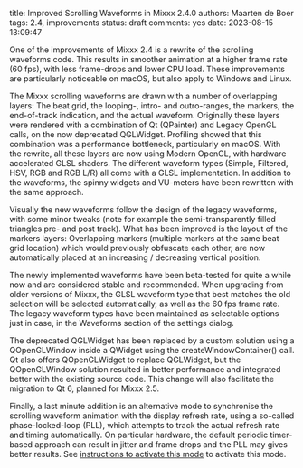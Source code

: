 title: Improved Scrolling Waveforms in Mixxx 2.4.0
authors: Maarten de Boer
tags: 2.4, improvements
status: draft
comments: yes
date: 2023-08-15 13:09:47

One of the improvements of Mixxx 2.4 is a rewrite of the scrolling waveforms code. This results in smoother animation at a higher frame rate (60 fps), with less frame-drops and lower CPU load. These improvements are particularly noticeable on macOS, but also apply to Windows and Linux.

The Mixxx scrolling waveforms are drawn with a number of overlapping layers: The beat grid, the looping-, intro- and outro-ranges, the markers, the end-of-track indication, and the actual waveform. Originally these layers were rendered with a combination of Qt (QPainter) and Legacy OpenGL calls, on the now deprecated QGLWidget. Profiling showed that this combination was a performance bottleneck, particularly on macOS. With the rewrite, all these layers are now using Modern OpenGL, with hardware accelerated GLSL shaders. The different waveform types (Simple, Filtered, HSV, RGB and RGB L/R) all come with a GLSL implementation. In addition to the waveforms, the spinny widgets and VU-meters have been rewritten with the same approach.

Visually the new waveforms follow the design of the legacy waveforms, with some minor tweaks (note for example the semi-transparently filled triangles pre- and post track). What has been improved is the layout of the markers layers: Overlapping markers (multiple markers at the same beat grid location) which would previously obfuscate each other, are now automatically placed at an increasing / decreasing vertical position.

The newly implemented waveforms have been beta-tested for quite a while now and are considered stable and recommended. When upgrading from older versions of Mixxx, the GLSL waveform type that best matches the old selection will be selected automatically, as well as the 60 fps frame rate. The legacy waveform types have been maintained as selectable options just in case, in the Waveforms section of the settings dialog.

The deprecated QGLWidget has been replaced by a custom solution using a QOpenGLWindow inside a QWidget using the createWindowContainer() call. Qt also offers QOpenGLWidget to replace QGLWidget, but the QOpenGLWindow solution resulted in better performance and integrated better with the existing source code. This change will also facilitate the migration to Qt 6, planned for Mixxx 2.5.

Finally, a last minute addition is an alternative mode to synchronise the scrolling waveform animation with the display refresh rate, using a so-called phase-locked-loop (PLL), which attempts to track the actual refresh rate and timing automatically. On particular hardware, the default periodic timer-based approach can result in jitter and frame drops and the PLL may gives better results. See [instructions to activate this mode](https://github.com/mixxxdj/mixxx/wiki/Activating-Phase%E2%80%90Locked%E2%80%90Loop-VSync-Mode-for-Scrolling-Waveforms) to activate this mode.
